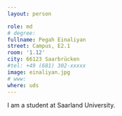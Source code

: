 ```yaml
---
layout: person

role: md
# degree:
fullname: Pegah Einaliyan
street: Campus, E2.1
room: '1.12'
city: 66123 Saarbrücken
#tel: +49 (681) 302-xxxxx
image: einaliyan.jpg
# www:
where: uds
---
```


I am a student at Saarland University.
